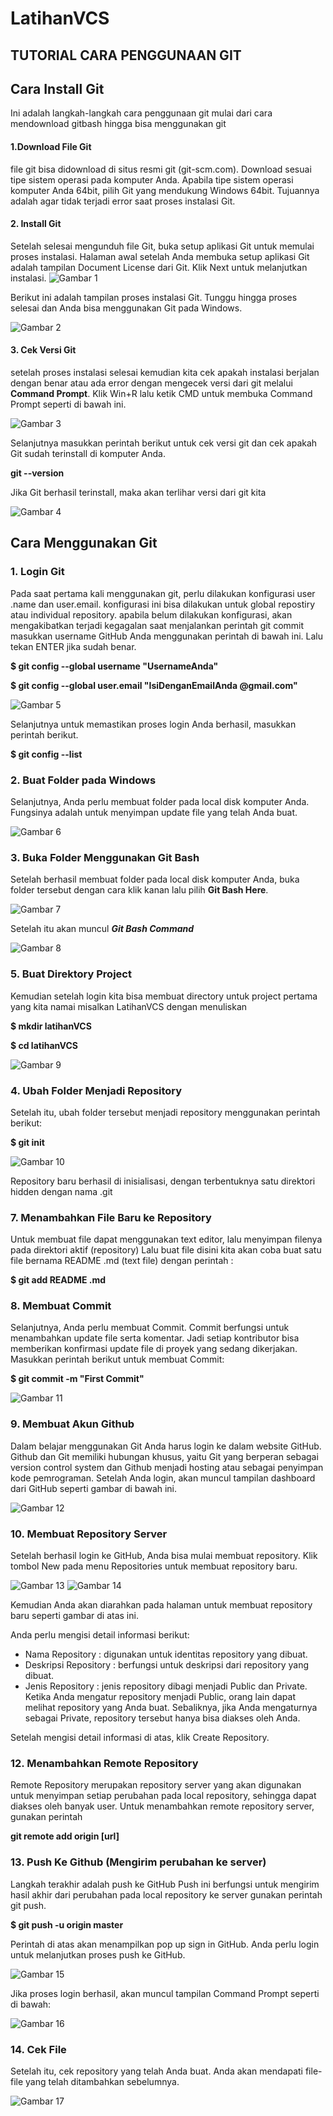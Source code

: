 # LatihanVCS
## TUTORIAL CARA PENGGUNAAN GIT
## Cara Install Git
 Ini adalah langkah-langkah cara penggunaan git mulai dari cara mendownload gitbash hingga bisa menggunakan git
  #### 1.Download File Git
 file git bisa didownload di situs resmi git (git-scm.com). Download sesuai tipe sistem operasi pada komputer Anda. Apabila tipe sistem operasi komputer Anda 64bit,  pilih Git yang mendukung Windows 64bit. Tujuannya adalah agar tidak terjadi error saat proses instalasi Git.
 
 #### 2. Install Git
Setelah selesai mengunduh file Git, buka setup aplikasi Git untuk memulai proses instalasi. Halaman awal setelah Anda membuka setup aplikasi Git adalah tampilan Document License dari Git. Klik Next untuk melanjutkan instalasi.
![Gambar 1](ss/ss1.png)

Berikut ini adalah tampilan proses instalasi Git. Tunggu hingga proses selesai dan Anda bisa menggunakan Git pada Windows.

![Gambar 2](ss/ss0.png)
#### 3. Cek Versi Git
setelah proses instalasi selesai kemudian kita cek apakah instalasi berjalan dengan benar atau ada error dengan mengecek versi dari git melalui **Command Prompt**. Klik Win+R lalu ketik CMD untuk membuka Command Prompt seperti di bawah ini.

![Gambar 3](ss/ss3.png)

Selanjutnya masukkan perintah berikut untuk cek versi git dan cek apakah Git sudah terinstall di komputer Anda.

**git --version**

Jika Git berhasil terinstall, maka akan terlihar versi dari git kita

![Gambar 4](ss/ss4.png)
## Cara Menggunakan Git
### 1. Login Git
Pada saat pertama kali menggunakan git, perlu dilakukan konfigurasi
user .name dan user.email. konfigurasi ini bisa dilakukan untuk global repostiry atau individual
repository. apabila belum dilakukan konfigurasi, akan mengakibatkan terjadi kegagalan
saat menjalankan perintah git commit
masukkan username GitHub Anda menggunakan perintah di bawah ini. Lalu tekan ENTER jika sudah benar.

**$ git config --global username "UsernameAnda"**

**$ git config --global user.email "IsiDenganEmailAnda @gmail.com"**

![Gambar 5](ss/ss5.png)

Selanjutnya untuk memastikan proses login Anda berhasil, masukkan perintah berikut.

**$ git config --list**

### 2. Buat Folder pada Windows
Selanjutnya, Anda perlu membuat folder pada local disk komputer Anda. Fungsinya adalah untuk menyimpan update file yang telah Anda buat.

![Gambar 6](ss/ss6.png)
### 3. Buka Folder Menggunakan Git Bash
Setelah berhasil membuat folder pada local disk komputer Anda,  buka folder tersebut dengan cara klik kanan lalu pilih **Git Bash Here**. 

![Gambar 7](ss/ss7.jpg)

Setelah itu akan muncul **_Git Bash Command_**

![Gambar 8](ss/ss8.png)
### 5. Buat Direktory Project
Kemudian setelah login kita bisa membuat directory untuk project pertama yang kita namai misalkan LatihanVCS dengan menuliskan

**$ mkdir latihanVCS**

**$ cd latihanVCS**

![Gambar 9](ss/ss9.png)
### 4. Ubah Folder Menjadi Repository
Setelah itu, ubah folder tersebut menjadi repository menggunakan perintah berikut:

**$ git init**

![Gambar 10](ss/ss10.png)

Repository baru berhasil di inisialisasi, dengan terbentuknya satu
direktori hidden dengan nama .git

### 7. Menambahkan File Baru ke Repository
Untuk membuat file dapat menggunakan text editor, lalu menyimpan
filenya pada direktori aktif (repository)
Lalu buat file disini kita akan coba buat satu file bernama README .md (text file) dengan perintah :

**$ git add README .md**

### 8. Membuat Commit 
Selanjutnya, Anda perlu membuat Commit. Commit berfungsi untuk menambahkan update file serta komentar. Jadi setiap kontributor bisa memberikan konfirmasi update file di proyek yang sedang dikerjakan. Masukkan perintah berikut untuk membuat Commit:

**$ git commit -m "First Commit"**

![Gambar 11](ss/ss14.png)

### 9. Membuat Akun Github
Dalam belajar menggunakan Git Anda harus login ke dalam website GitHub. Github dan Git memiliki hubungan khusus, yaitu Git yang berperan sebagai version control system dan Github menjadi hosting atau sebagai penyimpan kode pemrograman.
Setelah Anda login, akan muncul tampilan dashboard dari GitHub seperti  gambar di bawah ini.

![Gambar 12](ss/ss12.png)

### 10. Membuat Repository Server
Setelah berhasil login ke GitHub, Anda bisa mulai membuat repository. Klik tombol New pada menu Repositories untuk membuat repository baru.

![Gambar 13](ss/ss13.jpg)
![Gambar 14](ss/ss11.png)

Kemudian Anda akan diarahkan pada halaman untuk membuat repository baru seperti gambar di atas ini.

Anda perlu mengisi detail informasi berikut:

* Nama Repository : digunakan untuk identitas repository yang dibuat.
* Deskripsi Repository : berfungsi untuk deskripsi dari repository yang dibuat.
* Jenis Repository   : jenis repository  dibagi menjadi Public dan Private. Ketika Anda mengatur repository menjadi Public, orang lain dapat melihat repository yang Anda buat. Sebaliknya, jika Anda mengaturnya sebagai Private, repository tersebut hanya bisa diakses oleh Anda.

Setelah mengisi detail informasi di atas, klik Create Repository.
### 12. Menambahkan Remote Repository
Remote Repository merupakan repository server yang akan digunakan untuk menyimpan setiap perubahan pada local repository, sehingga dapat diakses oleh banyak user. 
Untuk menambahkan remote repository server, gunakan perintah

**git remote add origin [url]**

### 13. Push Ke Github (Mengirim perubahan ke server)
Langkah terakhir adalah push ke GitHub Push ini berfungsi untuk mengirim hasil akhir dari perubahan pada local repository ke server gunakan perintah git push.

**$ git push -u origin master**

Perintah di atas akan menampilkan pop up sign in GitHub. Anda perlu login untuk melanjutkan proses push ke GitHub. 

![Gambar 15](ss/ss15.png)

Jika proses login berhasil, akan muncul tampilan Command Prompt seperti di bawah:

![Gambar 16](ss/ss16.png)
### 14. Cek File 

Setelah itu, cek repository yang telah Anda buat. Anda akan mendapati file-file yang telah ditambahkan sebelumnya.

![Gambar 17](ss/ss17.png)